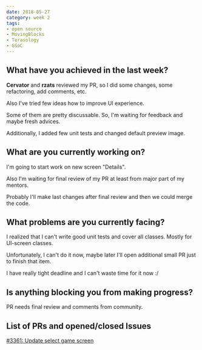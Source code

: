 ```yaml
---
date: 2018-05-27
category: week 2
tags:
- open source
- MovingBlocks
- Terasology
- GSoC
---
```



## What have you achieved in the last week?

**Cervator** and **rzats** reviewed my PR, so I did some changes, some refactoring, add comments, etc.

Also I've tried few ideas how to improve UI experience.

Some of them are pretty discussable. So, I'm waiting for feedback and maybe fresh advices.

Additionally, I added few unit tests and changed default preview image.

## What are you currently working on?

I'm going to start work on new screen "Details".

Also I'm waiting for final review of my PR at least from major part of my mentors.

Probably I'll make last changes after final review and then we could merge the code.

## What problems are you currently facing?

I realized that I can't write good unit tests and cover all classes. Mostly for UI-screen classes.

Unfortunately, I can't do it now, maybe later I'll open additional small PR just to finish that item.

I have really tight deadline and I can't waste time for it now :/

## Is anything blocking you from making progress?

PR needs final review and comments from community.

## List of PRs and opened/closed Issues

[#3361: Update select game screen](https://github.com/MovingBlocks/Terasology/pull/3361)